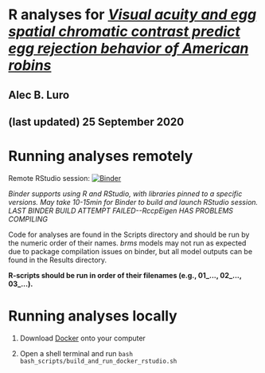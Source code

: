 # R analyses for [*Visual acuity and egg spatial chromatic contrast predict egg rejection behavior of American robins*](https://doi.org/10.1242/jeb.229609)
## Alec B. Luro
## (last updated) 25 September 2020


# Running analyses remotely
Remote RStudio session: [![Binder](http://mybinder.org/badge_logo.svg)](https://mybinder.org/v2/gh/aluro2/AMRO_pattern_egg_rejection_JEB/master?urlpath=rstudio)

*Binder supports using R and RStudio, with libraries pinned to a specific versions.*
*May take 10-15min for Binder to build and launch RStudio session.  LAST BINDER BUILD ATTEMPT FAILED--RccpEigen HAS PROBLEMS COMPILING*

Code for analyses are found in the Scripts directory and should be run by the numeric order of their names. *brms* models may not run as expected due to package compilation issues on binder, but all model outputs can be found in the Results directory.

**R-scripts should be run in order of their filenames (e.g., 01_..., 02_..., 03_...).**

# Running analyses locally

1. Download [Docker](https://docs.docker.com/get-docker/) onto your computer

2. Open a shell terminal and run ```bash bash_scripts/build_and_run_docker_rstudio.sh```



